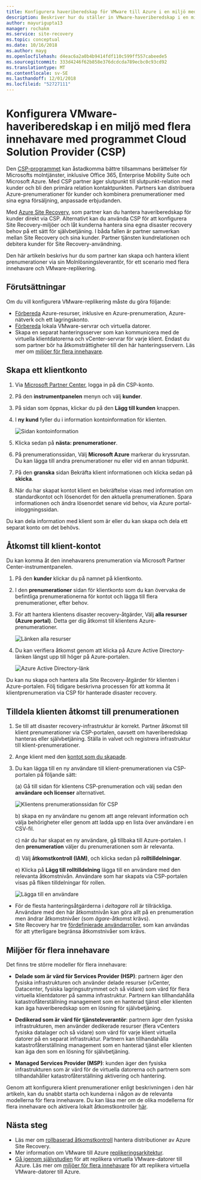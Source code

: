 ```yaml
---
title: Konfigurera haveriberedskap för VMware till Azure i en miljö med flera innehavare med hjälp av Site Recovery och programmet Cloud Solution Provider (CSP) | Microsoft Docs
description: Beskriver hur du ställer in VMware-haveriberedskap i en miljö med flera klientorganisationer med Azure Site Recovery.
author: mayurigupta13
manager: rochakm
ms.service: site-recovery
ms.topic: conceptual
ms.date: 10/16/2018
ms.author: mayg
ms.openlocfilehash: d4eac6a2a0b4b9414fdf110c599ff557cabeede5
ms.sourcegitcommit: 333d4246f62b858e376dcdcda789ecbc0c93cd92
ms.translationtype: MT
ms.contentlocale: sv-SE
ms.lasthandoff: 12/01/2018
ms.locfileid: "52727111"
---
```

# <a name="set-up-vmware-disaster-recovery-in-a-multi-tenancy-environment-with-the-cloud-solution-provider-csp-program"></a>Konfigurera VMware-haveriberedskap i en miljö med flera innehavare med programmet Cloud Solution Provider (CSP)

Den [CSP-programmet](https://partner.microsoft.com/en-US/cloud-solution-provider) kan åstadkomma bättre tillsammans berättelser för Microsofts molntjänster, inklusive Office 365, Enterprise Mobility Suite och Microsoft Azure. Med CSP partner äger slutpunkt till slutpunkt-relation med kunder och bli den primära relation kontaktpunkten. Partners kan distribuera Azure-prenumerationer för kunder och kombinera prenumerationer med sina egna försäljning, anpassade erbjudanden.

Med [Azure Site Recovery](site-recovery-overview.md), som partner kan du hantera haveriberedskap för kunder direkt via CSP. Alternativt kan du använda CSP för att konfigurera Site Recovery-miljöer och låt kunderna hantera sina egna disaster recovery behov på ett sätt för självbetjäning. I båda fallen är partner samverkan mellan Site Recovery och sina kunder. Partner tjänsten kundrelationen och debitera kunder för Site Recovery-användning.

Den här artikeln beskrivs hur du som partner kan skapa och hantera klient prenumerationer via sin Molnlösningsleverantör, för ett scenario med flera innehavare och VMware-replikering.

## <a name="prerequisites"></a>Förutsättningar

Om du vill konfigurera VMware-replikering måste du göra följande:

- [Förbereda](tutorial-prepare-azure.md) Azure-resurser, inklusive en Azure-prenumeration, Azure-nätverk och ett lagringskonto.
- [Förbereda](vmware-azure-tutorial-prepare-on-premises.md) lokala VMware-servrar och virtuella datorer.
- Skapa en separat hanteringsserver som kan kommunicera med de virtuella klientdatorerna och vCenter-servrar för varje klient. Endast du som partner bör ha åtkomsträttigheter till den här hanteringsservern. Läs mer om [miljöer för flera innehavare](vmware-azure-multi-tenant-overview.md).

## <a name="create-a-tenant-account"></a>Skapa ett klientkonto

1. Via [Microsoft Partner Center](https://partnercenter.microsoft.com/), logga in på din CSP-konto.
2. På den **instrumentpanelen** menyn och välj **kunder**.
3. På sidan som öppnas, klickar du på den **Lägg till kunden** knappen.
4. I **ny kund** fyller du i information kontoinformation för klienten.

    ![Sidan kontoinformation](./media/vmware-azure-multi-tenant-csp-disaster-recovery/customer-add-filled.png)

5. Klicka sedan på **nästa: prenumerationer**.
6. På prenumerationssidan, Välj **Microsoft Azure** markerar du kryssrutan. Du kan lägga till andra prenumerationer nu eller vid en annan tidpunkt.
7. På den **granska** sidan Bekräfta klient informationen och klicka sedan på **skicka**.
8. När du har skapat kontot klient en bekräftelse visas med information om standardkontot och lösenordet för den aktuella prenumerationen. Spara informationen och ändra lösenordet senare vid behov, via Azure portal-inloggningssidan.

Du kan dela information med klient som är eller du kan skapa och dela ett separat konto om det behövs.

## <a name="access-the-tenant-account"></a>Åtkomst till klient-kontot

Du kan komma åt den innehavarens prenumeration via Microsoft Partner Center-instrumentpanelen.

1. På den **kunder** klickar du på namnet på klientkonto.
2. I den **prenumerationer** sidan för klientkonto som du kan övervaka de befintliga prenumerationerna för kontot och lägga till flera prenumerationer, efter behov.
3. För att hantera klientens disaster recovery-åtgärder, Välj **alla resurser (Azure portal)**. Detta ger dig åtkomst till klientens Azure-prenumerationer.

    ![Länken alla resurser](./media/vmware-azure-multi-tenant-csp-disaster-recovery/all-resources-select.png)  

4. Du kan verifiera åtkomst genom att klicka på Azure Active Directory-länken längst upp till höger på Azure-portalen.

    ![Azure Active Directory-länk](./media/vmware-azure-multi-tenant-csp-disaster-recovery/aad-admin-display.png)

Du kan nu skapa och hantera alla Site Recovery-åtgärder för klienten i Azure-portalen. Följ tidigare beskrivna processen för att komma åt klientprenumeration via CSP för hanterade disaster recovery.

## <a name="assign-tenant-access-to-the-subscription"></a>Tilldela klienten åtkomst till prenumerationen

1. Se till att disaster recovery-infrastruktur är korrekt. Partner åtkomst till klient prenumerationer via CSP-portalen, oavsett om haveriberedskap hanteras eller självbetjäning. Ställa in valvet och registrera infrastruktur till klient-prenumerationer.
2. Ange klient med den [kontot som du skapade](#create-a-tenant-account).
3. Du kan lägga till en ny användare till klient-prenumerationen via CSP-portalen på följande sätt:

    (a) Gå till sidan för klientens CSP-prenumeration och välj sedan den **användare och licenser** alternativet.

      ![Klientens prenumerationssidan för CSP](./media/vmware-azure-multi-tenant-csp-disaster-recovery/users-and-licences.png)

    b) skapa en ny användare nu genom att ange relevant information och välja behörigheter eller genom att ladda upp en lista över användare i en CSV-fil.
    
    c) när du har skapat en ny användare, gå tillbaka till Azure-portalen. I den **prenumeration** väljer du prenumerationen som är relevanta.

    d) Välj **åtkomstkontroll (IAM)**, och klicka sedan på **rolltilldelningar**.

    e) Klicka på **Lägg till rolltilldelning** lägga till en användare med den relevanta åtkomstnivån. Användare som har skapats via CSP-portalen visas på fliken tilldelningar för rollen.

      ![Lägga till en användare](./media/vmware-azure-multi-tenant-csp-disaster-recovery/add-user-subscription.png)

- För de flesta hanteringsåtgärderna i *deltagare* roll är tillräckliga. Användare med den här åtkomstnivån kan göra allt på en prenumeration men ändrar åtkomstnivåer (som *ägare*-åtkomst krävs).
- Site Recovery har tre [fördefinierade användarroller](site-recovery-role-based-linked-access-control.md), som kan användas för att ytterligare begränsa åtkomstnivåer som krävs.

## <a name="multi-tenant-environments"></a>Miljöer för flera innehavare

Det finns tre större modeller för flera innehavare:

* **Delade som är värd för Services Provider (HSP)**: partnern äger den fysiska infrastrukturen och använder delade resurser (vCenter, Datacenter, fysiska lagringsutrymmet och så vidare) som värd för flera virtuella klientdatorer på samma infrastruktur. Partnern kan tillhandahålla katastrofåterställning management som en hanterad tjänst eller klienten kan äga haveriberedskap som en lösning för självbetjäning.

* **Dedikerad som är värd för tjänsteleverantör**: partnern äger den fysiska infrastrukturen, men använder dedikerade resurser (flera vCenters fysiska datalager och så vidare) som värd för varje klient virtuella datorer på en separat infrastruktur. Partnern kan tillhandahålla katastrofåterställning management som en hanterad tjänst eller klienten kan äga den som en lösning för självbetjäning.

* **Managed Services Provider (MSP)**: kunden äger den fysiska infrastrukturen som är värd för de virtuella datorerna och partnern som tillhandahåller katastrofåterställning aktivering och hantering.

Genom att konfigurera klient prenumerationer enligt beskrivningen i den här artikeln, kan du snabbt starta och kunderna i någon av de relevanta modellerna för flera innehavare. Du kan läsa mer om de olika modellerna för flera innehavare och aktivera lokalt åtkomstkontroller [här](vmware-azure-multi-tenant-overview.md).

## <a name="next-steps"></a>Nästa steg
- Läs mer om [rollbaserad åtkomstkontroll](site-recovery-role-based-linked-access-control.md) hantera distributioner av Azure Site Recovery.
- Mer information om VMware till Azure [replikeringsarkitektur](vmware-azure-architecture.md).
- [Gå igenom självstudien](vmware-azure-tutorial.md) för att replikera virtuella VMware-datorer till Azure.
Läs mer om [miljöer för flera innehavare](vmware-azure-multi-tenant-overview.md) för att replikera virtuella VMware-datorer till Azure.
